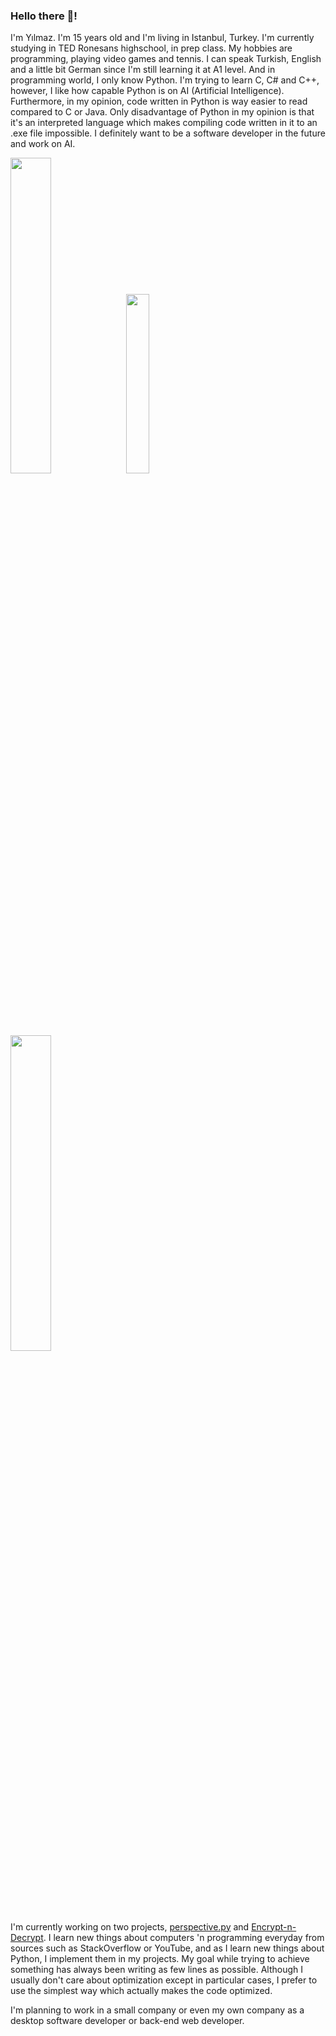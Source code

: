 ### Hello there 👋!

I'm Yılmaz. I'm 15 years old and I'm living in Istanbul, Turkey. I'm currently studying in TED Ronesans highschool, in prep class. My hobbies are programming, playing video games and tennis. I can speak Turkish, English and a little bit German since I'm still learning it at A1 level. And in programming world, I only know Python. I'm trying to learn C, C# and C++, however, I like how capable Python is on AI (Artificial Intelligence). Furthermore, in my opinion, code written in Python is way easier to read compared to C or Java. Only disadvantage of Python in my opinion is that it's an interpreted language which makes compiling code written in it to an .exe file impossible. I definitely want to be a software developer in the future and work on AI.

<img src="https://github-readme-stats.vercel.app/api?username=Yilmaz4&show_icons=true&theme=dark&bg_color=0d1117&cache_seconds=1800&title_color=c7cfd8&text_color=979da3&border_color=2e343b&include_all_commits=True&custom_title=My%20GitHub%20stats&count_private=true&hide=contribs,stars" width="35.99%"> <img src="https://github-readme-stats.vercel.app/api/top-langs/?username=Yilmaz4&layout=compact&show_icons=true&theme=dark&bg_color=0d1117&cache_seconds=1800&title_color=c7cfd8&text_color=979da3&border_color=2e343b&custom_title=My%20top%20languages" width="27.15%"> <img src="https://github-readme-stats.vercel.app/api/wakatime?username=@Yilmaz4&show_icons=true&theme=dark&bg_color=0d1117&cache_seconds=60&title_color=c7cfd8&text_color=979da3&border_color=2e343b&include_all_commits=True&custom_title=My%20coding%20stats%20this%20week" width="35.99%">

I'm currently working on two projects, [perspective.py](https://github.com/Yilmaz4/perspective.py) and [Encrypt-n-Decrypt](https://github.com/Yilmaz4/Encrypt-n-Decrypt). I learn new things about computers 'n programming everyday from sources such as StackOverflow or YouTube, and as I learn new things about Python, I implement them in my projects. My goal while trying to achieve something has always been writing as few lines as possible. Although I usually don't care about optimization except in particular cases, I prefer to use the simplest way which actually makes the code optimized.

I'm planning to work in a small company or even my own company as a desktop software developer or back-end web developer.
